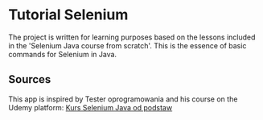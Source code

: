 # Tutorial Selenium
The project is written for learning purposes based on the lessons included in the 'Selenium Java course from scratch'. This is the essence of basic commands for Selenium in Java.
## Sources
This app is inspired by Tester oprogramowania and his course on the Udemy platform: [Kurs Selenium Java od podstaw](https://www.udemy.com/course/kurs-selenium-java/)
